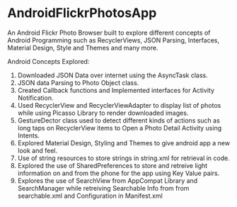 # AndroidFlickrPhotosApp
An Android Flickr Photo Browser built to explore different concepts of Android Programming such as RecyclerViews, JSON Parsing, Interfaces, Material Design, Style and Themes and many more.

Android Concepts Explored:
1. Downloaded JSON Data over internet using the AsyncTask class.
2. JSON data Parsing to Photo Object class.
3. Created Callback functions and Implemented interfaces for Activity Notification.
4. Used RecyclerView and RecyclerViewAdapter to display list of photos while using Picasso Library to render downloaded images.
5. GestureDector class used to detect different kinds of actions such as long taps on RecyclerView items to Open a Photo Detail Activity using Intents.
6. Explored Material Design, Styling and Themes to give android app a new look and feel.
7. Use of string resources to store strings in string.xml for retrieval in code.
8. Explored the use of SharedPreferences to store and retreive light information on and from the phone for the app using Key Value pairs.
9. Explores the use of SearchView from AppCompat Library and SearchManager while retreiving Searchable Info from from searchable.xml and Configuration in Manifest.xml
